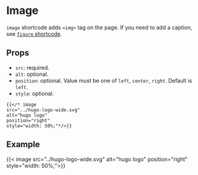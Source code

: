 # Image

`image` shortcode adds `<img>` tag on the page. If you need to add a caption, see [`figure` shortcode](../figure).

## Props

- `src`: required.
- `alt`: optional.
- `position`: optional. Value must be one of `left`, `center`, `right`. Default is `left`.
- `style`: optional.

```tpl
{{</* image
src="../hugo-logo-wide.svg"
alt="hugo logo"
position="right"
style="width: 50%;"*/>}}
```

## Example

{{< image
src="../hugo-logo-wide.svg"
alt="hugo logo"
position="right"
style="width: 50%;">}}
